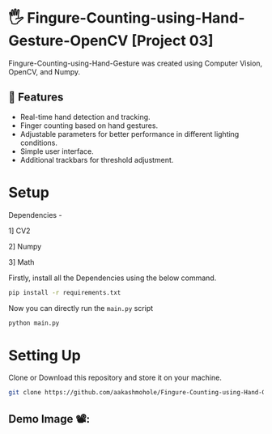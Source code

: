 # 🖐️ Fingure-Counting-using-Hand-Gesture-OpenCV [Project 03]

Fingure-Counting-using-Hand-Gesture was created using Computer Vision, OpenCV, and Numpy. 


## 🧙 Features

- Real-time hand detection and tracking.
- Finger counting based on hand gestures.
- Adjustable parameters for better performance in different lighting conditions.
- Simple user interface.
- Additional trackbars for threshold adjustment.


# Setup
Dependencies -

1] CV2

2] Numpy

3] Math

Firstly, install all the Dependencies using the below command.

``` bash
pip install -r requirements.txt
```

Now you can directly run the ``` main.py ```
script

``` bash
python main.py
```

# Setting Up

Clone or Download this repository and store it on your machine.


``` bash
git clone https://github.com/aakashmohole/Fingure-Counting-using-Hand-Gesture-OpenCV.git
```

## Demo Image 📽️:

![]()

